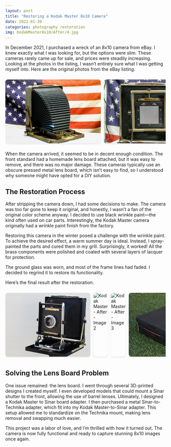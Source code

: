 ```yaml
---
layout: post
title: "Restoring a Kodak Master 8x10 Camera"
date: 2022-01-30
categories: photography restoration
img: KodakMaster8x10/After/4.jpg
---
```


In December 2021, I purchased a wreck of an 8x10 camera from eBay. I knew exactly what I was looking for, but the options were slim. These cameras rarely came up for sale, and prices were steadily increasing. Looking at the photos in the listing, I wasn’t entirely sure what I was getting myself into. Here are the original photos from the eBay listing.

<div class="image-gallery-container">
  <div class="image-gallery">
    <img src="/assets/img/KodakMaster8x10/Before/1.jpg" alt="Kodak Master - Before - Image 1" data-full="/assets/img/KodakMaster8x10/Before/1.jpg">
    <img src="/assets/img/KodakMaster8x10/Before/2.jpg" alt="Kodak Master - Before - Image 2" data-full="/assets/img/KodakMaster8x10/Before/2.jpg">
    <img src="/assets/img/KodakMaster8x10/Before/3.jpg" alt="Kodak Master - Before - Image 3" data-full="/assets/img/KodakMaster8x10/Before/3.jpg">
    <img src="/assets/img/KodakMaster8x10/Before/4.jpg" alt="Kodak Master - Before - Image 4" data-full="/assets/img/KodakMaster8x10/Before/4.jpg">
    <img src="/assets/img/KodakMaster8x10/Before/5.jpg" alt="Kodak Master - Before - Image 5" data-full="/assets/img/KodakMaster8x10/Before/5.jpg">
    <img src="/assets/img/KodakMaster8x10/Before/6.jpg" alt="Kodak Master - Before - Image 6" data-full="/assets/img/KodakMaster8x10/Before/6.jpg">
    <img src="/assets/img/KodakMaster8x10/Before/7.jpg" alt="Kodak Master - Before - Image 7" data-full="/assets/img/KodakMaster8x10/Before/7.jpg">
    <img src="/assets/img/KodakMaster8x10/Before/8.jpg" alt="Kodak Master - Before - Image 8" data-full="/assets/img/KodakMaster8x10/Before/8.jpg">
    <img src="/assets/img/KodakMaster8x10/Before/9.jpg" alt="Kodak Master - Before - Image 9" data-full="/assets/img/KodakMaster8x10/Before/9.jpg">
    <img src="/assets/img/KodakMaster8x10/Before/10.jpg" alt="Kodak Master - Before - Image 10" data-full="/assets/img/KodakMaster8x10/Before/10.jpg">
    <img src="/assets/img/KodakMaster8x10/Before/11.jpg" alt="Kodak Master - Before - Image 11" data-full="/assets/img/KodakMaster8x10/Before/11.jpg">
  </div>
</div>

<div id="lightbox" class="lightbox">
  <span class="close-button">&times;</span>
  <span class="nav-button prev-button">&#10094;</span>
  <span class="nav-button next-button">&#10095;</span>
  <img class="lightbox-content" id="lightbox-img">
  <div id="lightbox-caption"></div>
</div>

<style>
  .image-gallery-container {
    width: 100%;
    overflow-x: auto;
    -webkit-overflow-scrolling: touch;
  }
  .image-gallery {
    display: flex;
    gap: 10px;
    padding: 10px 0;
  }
  .image-gallery img {
    height: 200px;
    width: auto;
    object-fit: cover;
    border-radius: 8px;
    box-shadow: 0 2px 4px rgba(0,0,0,0.1);
    cursor: pointer;
    transition: transform 0.3s ease;
  }
  .image-gallery img:hover {
    transform: scale(1.05);
  }
  .lightbox {
    display: none;
    position: fixed;
    z-index: 999;
    top: 0;
    left: 0;
    width: 100%;
    height: 100%;
    background-color: rgba(0, 0, 0, 0.9);
    justify-content: center;
    align-items: center;
  }
  .lightbox-content {
    max-width: 90%;
    max-height: 90%;
    object-fit: contain;
  }
  .close-button {
    position: absolute;
    top: 15px;
    right: 35px;
    color: #f1f1f1;
    font-size: 40px;
    font-weight: bold;
    cursor: pointer;
  }
  #lightbox-caption {
    position: absolute;
    bottom: 20px;
    left: 0;
    right: 0;
    text-align: center;
    color: #fff;
    padding: 10px;
    background-color: rgba(0, 0, 0, 0.5);
  }
  .nav-button {
    color: white;
    font-size: 30px;
    font-weight: bold;
    position: absolute;
    top: 50%;
    transform: translateY(-50%);
    cursor: pointer;
    user-select: none;
    -webkit-user-select: none;
    padding: 16px;
    background-color: rgba(0,0,0,0.3);
  }
  .prev-button {
    left: 15px;
  }
  .next-button {
    right: 15px;
  }
  .nav-button:hover {
    background-color: rgba(0,0,0,0.8);
  }
</style>

<script>
  document.addEventListener('DOMContentLoaded', function() {
    const lightbox = document.getElementById('lightbox');
    const lightboxImg = document.getElementById('lightbox-img');
    const lightboxCaption = document.getElementById('lightbox-caption');
    const closeButton = document.querySelector('.close-button');
    const prevButton = document.querySelector('.prev-button');
    const nextButton = document.querySelector('.next-button');
    const galleryImages = document.querySelectorAll('.image-gallery img');

    function showNextImage() {
      const currentImg = Array.from(galleryImages).find(img => img.src === lightboxImg.src || img.getAttribute('data-full') === lightboxImg.src);
      const nextImg = currentImg.nextElementSibling || galleryImages[0];
      lightboxImg.src = nextImg.getAttribute('data-full') || nextImg.src;
      lightboxCaption.textContent = nextImg.alt;
    }

    function showPreviousImage() {
      const currentImg = Array.from(galleryImages).find(img => img.src === lightboxImg.src || img.getAttribute('data-full') === lightboxImg.src);
      const prevImg = currentImg.previousElementSibling || galleryImages[galleryImages.length - 1];
      lightboxImg.src = prevImg.getAttribute('data-full') || prevImg.src;
      lightboxCaption.textContent = prevImg.alt;
    }

    galleryImages.forEach(img => {
      img.addEventListener('click', function() {
        lightbox.style.display = 'flex';
        lightboxImg.src = this.getAttribute('data-full') || this.src;
        lightboxCaption.textContent = this.alt;
      });
    });

    function closeLightbox() {
      lightbox.style.display = 'none';
    }

    closeButton.addEventListener('click', closeLightbox);
    prevButton.addEventListener('click', function(e) {
      e.stopPropagation();
      showPreviousImage();
    });
    nextButton.addEventListener('click', function(e) {
      e.stopPropagation();
      showNextImage();
    });

    lightbox.addEventListener('click', function(e) {
      if (e.target === this) {
        closeLightbox();
      }
    });

    document.addEventListener('keydown', function(e) {
      if (lightbox.style.display === 'flex') {
        if (e.key === 'Escape') {
          closeLightbox();
        } else if (e.key === 'ArrowRight') {
          showNextImage();
        } else if (e.key === 'ArrowLeft') {
          showPreviousImage();
        }
      }
    });
  });
</script>

When the camera arrived, it seemed to be in decent enough condition. The front standard had a homemade lens board attached, but it was easy to remove, and there was no major damage. These cameras typically use an obscure pressed metal lens board, which isn’t easy to find, so I understood why someone might have opted for a DIY solution.

## The Restoration Process

After stripping the camera down, I had some decisions to make. The camera was too far gone to keep it original, and honestly, I wasn’t a fan of the original color scheme anyway. I decided to use black wrinkle paint—the kind often used on car parts. Interestingly, the Kodak Master camera originally had a wrinkle paint finish from the factory.

Restoring this camera in the winter posed a challenge with the wrinkle paint. To achieve the desired effect, a warm summer day is ideal. Instead, I spray-painted the parts and cured them in my grill. Surprisingly, it worked! All the brass components were polished and coated with several layers of lacquer for protection.

The ground glass was worn, and most of the frame lines had faded. I decided to regrind it to restore its functionality.

Here’s the final result after the restoration:

<div class="image-gallery-container">
  <div class="image-gallery">
    <img src="/assets/img/KodakMaster8x10/After/1.jpg" alt="Kodak Master - After - Image 1" data-full="/assets/img/KodakMaster8x10/After/1.jpg">
    <img src="/assets/img/KodakMaster8x10/After/2.jpg" alt="Kodak Master - After - Image 2" data-full="/assets/img/KodakMaster8x10/After/2.jpg">
    <img src="/assets/img/KodakMaster8x10/After/3.jpg" alt="Kodak Master - After - Image 3" data-full="/assets/img/KodakMaster8x10/After/3.jpg">
    <img src="/assets/img/KodakMaster8x10/After/4.jpg" alt="Kodak Master - After - Image 4" data-full="/assets/img/KodakMaster8x10/After/4.jpg">
    <img src="/assets/img/KodakMaster8x10/After/5.jpg" alt="Kodak Master - After - Image 5" data-full="/assets/img/KodakMaster8x10/After/5.jpg">
    <img src="/assets/img/KodakMaster8x10/After/6.jpg" alt="Kodak Master - After - Image 6" data-full="/assets/img/KodakMaster8x10/After/6.jpg">
    <img src="/assets/img/KodakMaster8x10/After/7.jpg" alt="Kodak Master - After - Image 7" data-full="/assets/img/KodakMaster8x10/After/7.jpg">

  </div>
</div>

<div id="lightbox" class="lightbox">
  <span class="close-button">&times;</span>
  <span class="nav-button prev-button">&#10094;</span>
  <span class="nav-button next-button">&#10095;</span>
  <img class="lightbox-content" id="lightbox-img">
  <div id="lightbox-caption"></div>
</div>

<style>
  .image-gallery-container {
    width: 100%;
    overflow-x: auto;
    -webkit-overflow-scrolling: touch;
  }
  .image-gallery {
    display: flex;
    gap: 10px;
    padding: 10px 0;
  }
  .image-gallery img {
    height: 200px;
    width: auto;
    object-fit: cover;
    border-radius: 8px;
    box-shadow: 0 2px 4px rgba(0,0,0,0.1);
    cursor: pointer;
    transition: transform 0.3s ease;
  }
  .image-gallery img:hover {
    transform: scale(1.05);
  }
  .lightbox {
    display: none;
    position: fixed;
    z-index: 999;
    top: 0;
    left: 0;
    width: 100%;
    height: 100%;
    background-color: rgba(0, 0, 0, 0.9);
    justify-content: center;
    align-items: center;
  }
  .lightbox-content {
    max-width: 90%;
    max-height: 90%;
    object-fit: contain;
  }
  .close-button {
    position: absolute;
    top: 15px;
    right: 35px;
    color: #f1f1f1;
    font-size: 40px;
    font-weight: bold;
    cursor: pointer;
  }
  #lightbox-caption {
    position: absolute;
    bottom: 20px;
    left: 0;
    right: 0;
    text-align: center;
    color: #fff;
    padding: 10px;
    background-color: rgba(0, 0, 0, 0.5);
  }
  .nav-button {
    color: white;
    font-size: 30px;
    font-weight: bold;
    position: absolute;
    top: 50%;
    transform: translateY(-50%);
    cursor: pointer;
    user-select: none;
    -webkit-user-select: none;
    padding: 16px;
    background-color: rgba(0,0,0,0.3);
  }
  .prev-button {
    left: 15px;
  }
  .next-button {
    right: 15px;
  }
  .nav-button:hover {
    background-color: rgba(0,0,0,0.8);
  }
</style>

<script>
  document.addEventListener('DOMContentLoaded', function() {
    const lightbox = document.getElementById('lightbox');
    const lightboxImg = document.getElementById('lightbox-img');
    const lightboxCaption = document.getElementById('lightbox-caption');
    const closeButton = document.querySelector('.close-button');
    const prevButton = document.querySelector('.prev-button');
    const nextButton = document.querySelector('.next-button');
    const galleryImages = document.querySelectorAll('.image-gallery img');

    function showNextImage() {
      const currentImg = Array.from(galleryImages).find(img => img.src === lightboxImg.src || img.getAttribute('data-full') === lightboxImg.src);
      const nextImg = currentImg.nextElementSibling || galleryImages[0];
      lightboxImg.src = nextImg.getAttribute('data-full') || nextImg.src;
      lightboxCaption.textContent = nextImg.alt;
    }

    function showPreviousImage() {
      const currentImg = Array.from(galleryImages).find(img => img.src === lightboxImg.src || img.getAttribute('data-full') === lightboxImg.src);
      const prevImg = currentImg.previousElementSibling || galleryImages[galleryImages.length - 1];
      lightboxImg.src = prevImg.getAttribute('data-full') || prevImg.src;
      lightboxCaption.textContent = prevImg.alt;
    }

    galleryImages.forEach(img => {
      img.addEventListener('click', function() {
        lightbox.style.display = 'flex';
        lightboxImg.src = this.getAttribute('data-full') || this.src;
        lightboxCaption.textContent = this.alt;
      });
    });

    function closeLightbox() {
      lightbox.style.display = 'none';
    }

    closeButton.addEventListener('click', closeLightbox);
    prevButton.addEventListener('click', function(e) {
      e.stopPropagation();
      showPreviousImage();
    });
    nextButton.addEventListener('click', function(e) {
      e.stopPropagation();
      showNextImage();
    });

    lightbox.addEventListener('click', function(e) {
      if (e.target === this) {
        closeLightbox();
      }
    });

    document.addEventListener('keydown', function(e) {
      if (lightbox.style.display === 'flex') {
        if (e.key === 'Escape') {
          closeLightbox();
        } else if (e.key === 'ArrowRight') {
          showNextImage();
        } else if (e.key === 'ArrowLeft') {
          showPreviousImage();
        }
      }
    });
  });
</script>

## Solving the Lens Board Problem

One issue remained: the lens board. I went through several 3D-printed designs I created myself. I even developed models that could mount a Sinar shutter to the front, allowing the use of barrel lenses. Ultimately, I designed a Kodak Master to Sinar board adapter. I then purchased a metal Sinar-to-Technika adapter, which fit into my Kodak Master-to-Sinar adapter. This setup allowed me to standardize on the Technika mount, making lens removal and swapping much easier.

This project was a labor of love, and I’m thrilled with how it turned out. The camera is now fully functional and ready to capture stunning 8x10 images once again.
